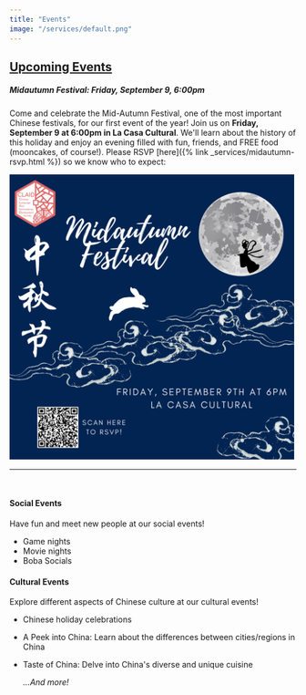 ```yaml
---
title: "Events"
image: "/services/default.png"
---
```

<style>
@media screen and (max-width: 800px) {
  #div-desktop {
    width: 100%;
  }
}
</style>

## __<u>Upcoming Events</u>__
<p></p>

##### __Midautumn Festival: Friday, September 9, 6:00pm__

Come and celebrate the Mid-Autumn Festival, one of the most important Chinese festivals, for our first event of the year! Join us on **Friday, September 9 at 6:00pm in La Casa Cultural**. We'll learn about the history of this holiday and enjoy an evening filled with fun, friends, and FREE food (mooncakes, of course!). Please RSVP [here]({% link _services/midautumn-rsvp.html %}) so we know who to expect:

<img src="/images/services/midautumn-2022.png" alt="Midautumn Festival" id="div-desktop" width="500"/>

---
<br>

#### __Social Events__

Have fun and meet new people at our social events!

- Game nights
- Movie nights
- Boba Socials

#### __Cultural Events__

Explore different aspects of Chinese culture at our cultural events!

- Chinese holiday celebrations
- A Peek into China: Learn about the differences between cities/regions in China
- Taste of China: Delve into China's diverse and unique cuisine

    *...And more!*
